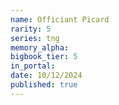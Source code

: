 ```yaml
---
name: Officiant Picard
rarity: 5
series: tng
memory_alpha:
bigbook_tier: 5
in_portal:
date: 10/12/2024
published: true
---
```



